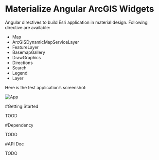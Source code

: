 # Materialize Angular ArcGIS Widgets
Angular directives to build Esri application in material design. Following directive are available:

- Map
- ArcGISDynamicMapServiceLayer
- FeatureLayer
- BasemapGallery
- DrawGraphics
- Directions
- Search
- Legend 
- Layer 

Here is the test application’s screenshot:

![App](https://cloud.githubusercontent.com/assets/1533467/8315323/8c031548-1a0d-11e5-8685-7e794c77bfb5.png)

#Getting Started

TOOD

#Dependency

TODO

#API Doc

TODO